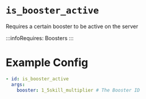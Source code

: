 # `is_booster_active`

Requires a certain booster to be active on the server

:::infoRequires:
Boosters
:::

# Example Config
```yaml
- id: is_booster_active
  args:
    booster: 1_5skill_multiplier # The Booster ID
```

